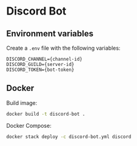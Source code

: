 # Discord Bot

## Environment variables
Create a `.env` file with the following variables:
```
DISCORD_CHANNEL={channel-id}
DISCORD_GUILD={server-id}
DISCORD_TOKEN={bot-token}
```

## Docker
Build image:
```bash
docker build -t discord-bot .
```
Docker Compose:
```bash
docker stack deploy -c discord-bot.yml discord
```
